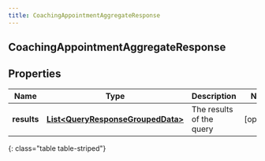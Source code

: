 ```yaml
---
title: CoachingAppointmentAggregateResponse
---
```


## CoachingAppointmentAggregateResponse

## Properties

| Name        | Type                                                                                         | Description              | Notes      |
| ----------- | -------------------------------------------------------------------------------------------- | ------------------------ | ---------- |
| **results** | <!----><!---->[**List&lt;QueryResponseGroupedData&gt;**](QueryResponseGroupedData.md)<!----> | The results of the query | [optional] |

{: class="table table-striped"}
